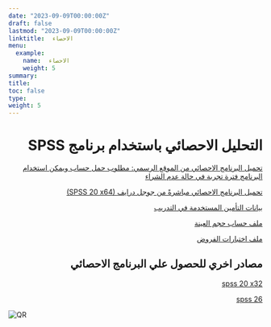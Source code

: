 ```yaml
---
date: "2023-09-09T00:00:00Z"
draft: false
lastmod: "2023-09-09T00:00:00Z"
linktitle:  الاحصاء
menu:
  example:
    name:  الاحصاء
    weight: 5
summary: 
title: 
toc: false
type: 
weight: 5
---
```


<h1 align="right">
SPSS التحليل الاحصائي باستخدام برنامج 
</h1>




<p align="right">
 <a href = "https://drive.google.com/file/d/1hLdwxwCZLFiqnKfcOP98CpKgoKCnF8wS/view?usp=sharing"> تحميل البرنامج الاحصائي من الموقع الرسمي: مطلوب حمل حساب ويمكن استخدام البرنامج فترة تجربة في حالة عدم الشراء </a>
</p>




<p align="right">
 <a href = "https://drive.google.com/file/d/1hLdwxwCZLFiqnKfcOP98CpKgoKCnF8wS/view?usp=sharing"> (SPSS 20 x64) تحميل البرنامج الاحصائي مباشرةً من جوجل درايف   </a>
</p>





<p align="right">
 <a href = "https://drive.google.com/drive/folders/1oHOWaZISmyNzT9wYkwhfpMWCEic1eOX1?usp=sharing"> بيانات التأمين المستخدمة في التدريب </a>
</p>


<p align="right">
 <a href = "https://docs.google.com/spreadsheets/d/1lB1iQQWSqUcztVQBGbvNGPqiTWYgsmCT/edit?usp=sharing&ouid=113278006464868371317&rtpof=true&sd=true"> ملف حساب حجم العينة </a>
</p>



<p align="right">
 <a href = "https://drive.google.com/file/d/1s9G8PqFJgw3xCv-UQRBuJ5c8Lma2z66v/view?usp=sharing"> ملف اختبارات الفروض </a>
</p>





<h2 align="right">
مصادر اخري للحصول علي البرنامج الاحصائي
</h2>



<p align="right">
 <a href = "https://t.me/StatisticalAnalysisEgypt/132676">  spss 20 x32  </a>
</p>


<p align="right">
 <a href = "https://getintopc.com/softwares/analytics/ibm-spss-statistics-v26-2019-free-download-7922890/?id=001299380711">  spss 26  </a>
</p>



![QR](/img/train/stat-train-qr.png)
